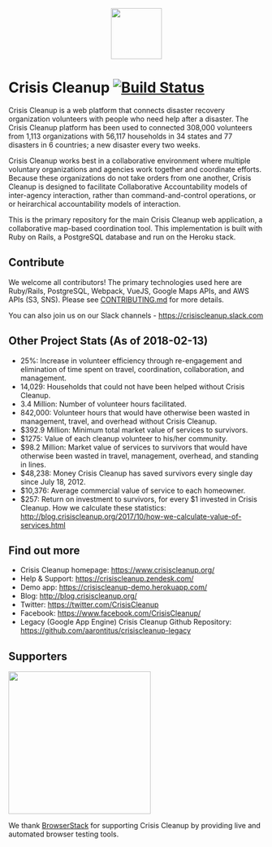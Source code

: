 <p align="center"><a href="https://www.crisiscleanup.org" target="_blank"><img width="100"src="https://www.crisiscleanup.org/assets/ccu-logo-balloons-2a4fa4ff9ee5ad03846e1d7bdb3cc71d.png"></a></p>

# Crisis Cleanup [![Build Status](https://circleci.com/gh/CrisisCleanup/crisiscleanup.png?style=shield)](https://circleci.com/gh/crisiscleanup/crisiscleanup)

Crisis Cleanup is a web platform that connects disaster recovery organization volunteers with people who need help after a disaster. The Crisis Cleanup platform has been used to connected 308,000 volunteers from 1,113 organizations with 56,117 households in 34 states and 77 disasters in 6 countries; a new disaster every two weeks.

Crisis Cleanup works best in a collaborative environment where multiple voluntary organizations and agencies work together and coordinate efforts. Because these organizations do not take orders from one another, Crisis Cleanup is designed to facilitate Collaborative Accountability models of inter-agency interaction, rather than command-and-control operations, or or heirarchical accountability models of interaction. 

This is the primary repository for the main Crisis Cleanup web application, a collaborative map-based coordination tool. This implementation is built with Ruby on Rails, a PostgreSQL database and run on the Heroku stack.

## Contribute

We welcome all contributors!  The primary technologies used here are Ruby/Rails, PostgreSQL, Webpack, VueJS, Google Maps APIs, and AWS APIs (S3, SNS).  Please see [CONTRIBUTING.md](CONTRIBUTING.md) for more details.

You can also join us on our Slack channels - https://crisiscleanup.slack.com

Other Project Stats (As of 2018-02-13)
-------------

 - 25%: Increase in volunteer efficiency through re-engagement and elimination of time spent on travel, coordination, collaboration, and management.
 - 14,029: Households that could not have been helped without Crisis Cleanup.
 - 3.4 Million: Number of volunteer hours facilitated.
 - 842,000: Volunteer hours that would have otherwise been wasted in management, travel, and overhead without Crisis Cleanup.
 - $392.9 Million: Minimum total market value of services to survivors.
 - $1275: Value of each cleanup volunteer to his/her community.
 - $98.2 Million: Market value of services to survivors that would have otherwise been wasted in travel, management, overhead, and standing in lines.
 - $48,238: Money Crisis Cleanup has saved survivors every single day since July 18, 2012.
 - $10,376: Average commercial value of service to each homeowner.
 - $257: Return on investment to survivors, for every $1 invested in Crisis Cleanup.
How we calculate these statistics: http://blog.crisiscleanup.org/2017/10/how-we-calculate-value-of-services.html

Find out more
-------------

 - Crisis Cleanup homepage: https://www.crisiscleanup.org/
 - Help & Support: https://crisiscleanup.zendesk.com/
 - Demo app: https://crisiscleanup-demo.herokuapp.com/
 - Blog: http://blog.crisiscleanup.org/
 - Twitter: https://twitter.com/CrisisCleanup
 - Facebook: https://www.facebook.com/CrisisCleanup/
 - Legacy (Google App Engine) Crisis Cleanup Github Repository: https://github.com/aarontitus/crisiscleanup-legacy

## Supporters
<img src="http://www.browserstack.com/images/layout/browserstack-logo-600x315.png" width="280"/>

We thank [BrowserStack](http://www.browserstack.com) for supporting Crisis Cleanup by providing live and automated browser testing tools.
